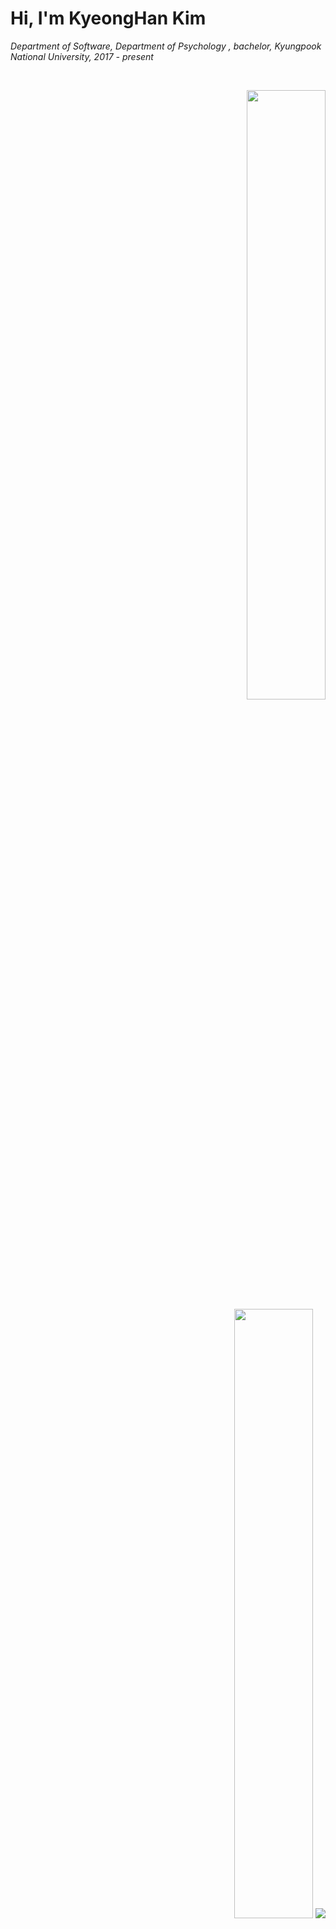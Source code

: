 

<!--
**123rudgks/123rudgks** is a ✨ _special_ ✨ repository because its `README.md` (this file) appears on your GitHub profile.

Here are some ideas to get you started:



- 🔭 I’m currently working on ...
- 🌱 I’m currently learning ...
- 👯 I’m looking to collaborate on ...
- 🤔 I’m looking for help with ...
- 💬 Ask me about ...
- 📫 How to reach me: ...
- 😄 Pronouns: ...
- ⚡ Fun fact: ...
-->


<h1> Hi, I'm KyeongHan Kim </h1>

<p align="left">
  <em>
    <p>
      Department of Software, Department of Psychology , bachelor, Kyungpook National University, 2017 - present
        <a href="" <img src= "https://www.knu.ac.kr/wbbs/wbbs/main/main.action" height="30px" /> </a>
    </p>
  
  </em>
</p>
  
<br/>

<p align="right">
  <img height="50%" width="auto" src ="https://github-readme-stats.vercel.app/api?username=123rudgks&show_icons=true&count_private=true&theme=darcula&hide_border=true&hide=issues,contribs&bg_color=00000000">
  <img height="50%" width="auto" src ="https://github-readme-stats.vercel.app/api/top-langs/?username=123rudgks&layout=compact&hide_border=true&theme=darcula&bg_color=00000000&langs_count=6&hide=jupyter%20notebook,tex,css,php">
  <img src ="https://github-readme-streak-stats.herokuapp.com?user=123rudgks&theme=darcula&hide_border=true&background=FFFFFF00">
  <br>
  <br>
</p>
 


<h2> My tech stack </h2>

![HTML5](https://img.shields.io/badge/-HTML5-F05032??style=for-the-badge&logo=html5&logoColor=ffffff)
![CSS3](https://img.shields.io/badge/-CSS3-007ACC??style=for-the-badge&logo=css3)
![JavaScript](https://img.shields.io/badge/-JavaScript-%23F7DF1C??style=for-the-badge&logo=javascript&logoColor=000000&labelColor=%23F7DF1C&color=%23FFCE5A)
![TypeScript](https://img.shields.io/badge/-TypeScript-007ACC??style=for-the-badge&logo=typescript&logoColor=white)
![React](https://img.shields.io/badge/-React-222222??style=for-the-badge&logo=react)
![Git](https://img.shields.io/badge/-Git-F05032??style=for-the-badge&logo=git&logoColor=ffffff)
![Docker](https://img.shields.io/badge/-Docker-46a2f1??style=for-the-badge&logo=docker&logoColor=ffffff)






